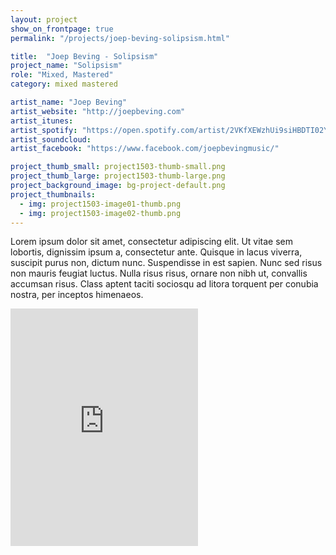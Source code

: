 ```yaml
---
layout: project
show_on_frontpage: true
permalink: "/projects/joep-beving-solipsism.html"

title:  "Joep Beving - Solipsism"
project_name: "Solipsism"
role: "Mixed, Mastered"
category: mixed mastered

artist_name: "Joep Beving"
artist_website: "http://joepbeving.com"
artist_itunes: 
artist_spotify: "https://open.spotify.com/artist/2VKfXEWzhUi9siHBDTI02Y"
artist_soundcloud:
artist_facebook: "https://www.facebook.com/joepbevingmusic/"

project_thumb_small: project1503-thumb-small.png
project_thumb_large: project1503-thumb-large.png
project_background_image: bg-project-default.png
project_thumbnails:
  - img: project1503-image01-thumb.png
  - img: project1503-image02-thumb.png
---
```


Lorem ipsum dolor sit amet, consectetur adipiscing elit. Ut vitae sem lobortis, dignissim ipsum a, consectetur ante. Quisque in lacus viverra, suscipit purus non, dictum nunc. Suspendisse in est sapien. Nunc sed risus non mauris feugiat luctus. Nulla risus risus, ornare non nibh ut, convallis accumsan risus. Class aptent taciti sociosqu ad litora torquent per conubia nostra, per inceptos himenaeos.

<iframe src="https://open.spotify.com/embed/album/5TcA1sF3FI2GLUt0gggxVC" width="300" height="380" frameborder="0" allowtransparency="true"></iframe>

